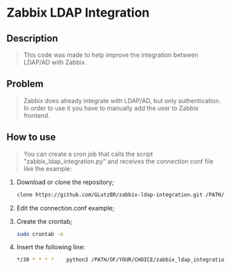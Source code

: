 # Zabbix LDAP Integration

## Description

> This code was made to help improve the integration between LDAP/AD with Zabbix.
    
## Problem

> Zabbix does already integrate with LDAP/AD, but only authentication. In order to 
use it you have to manually add the user to Zabbix frontend.
    
## How to use

> You can create a cron job that calls the script "zabbix_ldap_integration.py" and 
receives the connection conf file like the example:

1. Download or clone the repository;
    ```bash
    clone https://github.com/GLutzBR/zabbix-ldap-integration.git /PATH/OF/YOUR/CHOICE/
    ```
    
2. Edit the connection.conf example;

3. Create the crontab;
    ```bash
    sudo crontab -e
    ```
    
4. Insert the following line:
    ```bash
    */30 * * * *    python3 /PATH/OF/YOUR/CHOICE/zabbix_ldap_integration.py < connection.conf  >   /dev/null
    ```